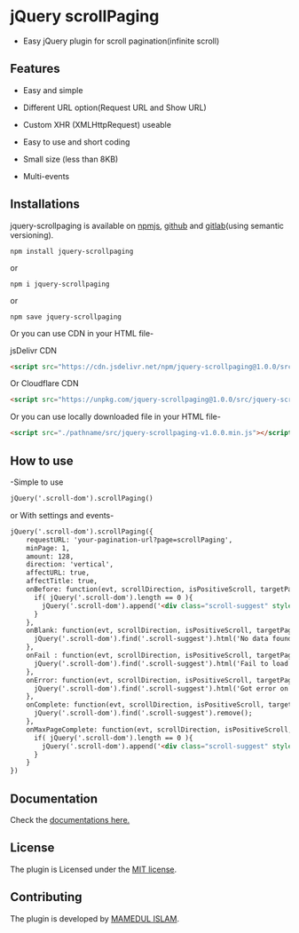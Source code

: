# jQuery scrollPaging

- Easy jQuery plugin for scroll pagination(infinite scroll)


## Features

* Easy and simple

* Different URL option(Request URL and Show URL)

* Custom XHR (XMLHttpRequest) useable

* Easy to use and short coding

* Small size (less than 8KB)

* Multi-events




## Installations

jquery-scrollpaging is available on [npmjs](https://www.npmjs.com/package/jquery-scrollpaging), [github](https://github.com/mamedul/jquery-scrollpaging) and [gitlab](https://gitlab.com/mamedul/jquery-scrollpaging)(using semantic versioning).

```
npm install jquery-scrollpaging
```
or 

```
npm i jquery-scrollpaging
```
or

```
npm save jquery-scrollpaging
```

Or you can use CDN in your HTML file-

jsDelivr CDN
```html
<script src="https://cdn.jsdelivr.net/npm/jquery-scrollpaging@1.0.0/src/jquery-scrollpaging-v1.0.0.min.js"></script>
```
Or Cloudflare CDN

```html
<script src="https://unpkg.com/jquery-scrollpaging@1.0.0/src/jquery-scrollpaging-v1.0.0.min.js"></script>
```

Or you can use locally downloaded file in your HTML file-
```html
<script src="./pathname/src/jquery-scrollpaging-v1.0.0.min.js"></script>
```


## How to use

-Simple to use

 ```html
 jQuery('.scroll-dom').scrollPaging()
 ```

 or 
With settings and events-
```html
jQuery('.scroll-dom').scrollPaging({
    requestURL: 'your-pagination-url?page=scrollPaging',
    minPage: 1,
    amount: 128,
    direction: 'vertical',
    affectURL: true,
    affectTitle: true,
    onBefore: function(evt, scrollDirection, isPositiveScroll, targetPage, isFuncRunnable, opts){
      if( jQuery('.scroll-dom').length == 0 ){
        jQuery('.scroll-dom').append('<div class="scroll-suggest" style="padding: 32px; text-align: center;">Loading..</div>');
      }
    },
    onBlank: function(evt, scrollDirection, isPositiveScroll, targetPage, url, opts){
      jQuery('.scroll-dom').find('.scroll-suggest').html('No data found!');
    },
    onFail : function(evt, scrollDirection, isPositiveScroll, targetPage, url, xhr, textStatus, errorThrown, opts){
      jQuery('.scroll-dom').find('.scroll-suggest').html('Fail to load');
    },
    onError: function(evt, scrollDirection, isPositiveScroll, targetPage, url, xhr, textStatus, errorThrown, opts){
      jQuery('.scroll-dom').find('.scroll-suggest').html('Got error on load');
    },
    onComplete: function(evt, scrollDirection, isPositiveScroll, targetPage, url, data, textStatus, jqXHR, opts){
      jQuery('.scroll-dom').find('.scroll-suggest').remove();
    },
    onMaxPageComplete: function(evt, scrollDirection, isPositiveScroll, targetPage, url, data, textStatus, jqXHR, opts){
      if( jQuery('.scroll-dom').length == 0 ){
        jQuery('.scroll-dom').append('<div class="scroll-suggest" style="padding: 32px; text-align: center;">Loading..</div>');
      }
    }
})
```


## Documentation

Check the [documentations here.](https://github.com/mamedul/jquery-scrollpaging/wiki)



## License

The plugin is Licensed under the [MIT license](https://github.com/mamedul/jquery-scrollpaging/blob/master/LICENSE).



## Contributing

The plugin is developed by [MAMEDUL ISLAM](https://mamedul.github.io).